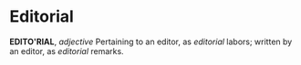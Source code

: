 # Editorial

**EDITO'RIAL**, _adjective_ Pertaining to an editor, as _editorial_ labors; written by an editor, as _editorial_ remarks.